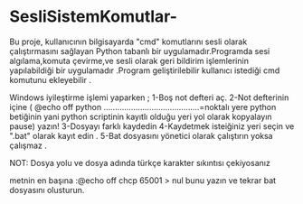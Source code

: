 # SesliSistemKomutlar-
Bu proje, kullanıcının bilgisayarda "cmd" komutlarını sesli olarak çalıştırmasını sağlayan Python tabanlı bir uygulamadır.Programda sesi algılama,komuta çevirme,ve sesli olarak geri bildirim işlemlerinin yapılabildiği bir uygulamadır .Program geliştirilebilir kullanıcı istediği cmd komutunu ekleyebilir .


Windows iyileştirme işlemi yaparken ;
1-Boş not defteri aç.
2-Not defterinin içine (
@echo off
python ..........................................=noktalı yere python betiğinin yani python scriptinin kayıtlı olduğu yeri yol olarak kopyalayın
pause) yazın!
3-Dosyayı farklı kaydedin
4-Kaydetmek isteiğiniz yeri seçin ve ".bat" olarak kayıt edin .
5-Bat dosyasını yönetici olarak çalıştırın yoksa çalışmaz .


NOT: Dosya yolu ve dosya adında türkçe karakter sıkıntısı çekiyosanız 

metnin en başına :@echo off
chcp 65001 > nul
bunu yazın ve tekrar bat dosyasını olusturun.
